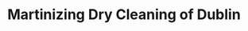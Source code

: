 ---
title: "Martinizing Dry Cleaning of Dublin"
url: /dublin/martinizing-dry-cleaning-of-dublin/
shop: laundry
---